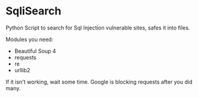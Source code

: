 # SqliSearch
Python Script to search for Sql Injection vulnerable sites, safes it into files.

Modules you need:
- Beautiful Soup 4
- requests
- re
- urllib2


If it isn't working, wait some time. Google is blocking requests after you did many.
